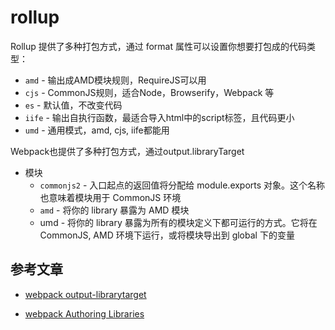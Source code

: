 # rollup

Rollup 提供了多种打包方式，通过 format 属性可以设置你想要打包成的代码类型：

* `amd` - 输出成AMD模块规则，RequireJS可以用
* `cjs` - CommonJS规则，适合Node，Browserify，Webpack 等
* `es` - 默认值，不改变代码
* `iife` - 输出自执行函数，最适合导入html中的script标签，且代码更小
* `umd` - 通用模式，amd, cjs, iife都能用


Webpack也提供了多种打包方式，通过output.libraryTarget

* 模块
    * `commonjs2` - 入口起点的返回值将分配给 module.exports 对象。这个名称也意味着模块用于 CommonJS 环境
    * `amd` - 将你的 library 暴露为 AMD 模块
    * umd - 将你的 library 暴露为所有的模块定义下都可运行的方式。它将在 CommonJS, AMD 环境下运行，或将模块导出到 global 下的变量

## 参考文章
* [webpack output-librarytarget](https://webpack.docschina.org/configuration/output/#output-librarytarget)

* [webpack Authoring Libraries](https://webpack.js.org/guides/author-libraries/)